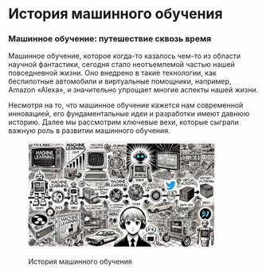 # История машинного обучения

### Машинное обучение: путешествие сквозь время

Машинное обучение, которое когда-то казалось чем-то из области научной фантастики, сегодня стало неотъемлемой частью нашей повседневной жизни. Оно внедрено в такие технологии, как беспилотные автомобили и виртуальные помощники, например, Amazon «Alexa», и значительно упрощает многие аспекты нашей жизни.

Несмотря на то, что машинное обучение кажется нам современной инновацией, его фундаментальные идеи и разработки имеют давнюю историю. Далее мы рассмотрим ключевые вехи, которые сыграли важную роль в развитии машинного обучения.

<div align="left"><figure><img src="../../../../.gitbook/assets/ml-history-min (1).png" alt="" width="375"><figcaption><p>История машинного обучения</p></figcaption></figure></div>
